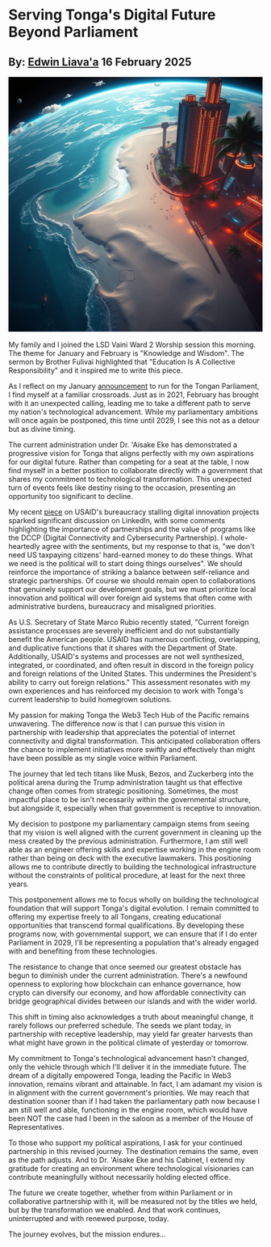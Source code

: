# Serving Tonga's Digital Future Beyond Parliament
## By: [Edwin Liava'a](https://github.com/EdwinLiavaa) 16 February 2025

<p align="center">
 <img width="1000" src="https://github.com/EdwinLiavaa/liavaa.space/blob/main/blog/20250216/pic.png">
</p>

My family and I joined the LSD Vaini Ward 2 Worship session this morning. The theme for January and February is "Knowledge and Wisdom". The sermon by Brother Fulivai highlighted that "Education Is A Collective Responsibility" and it inspired me to write this piece.

As I reflect on my January [announcement](https://hackernoon.com/with-trump-tech-leaders-are-in-a-better-place-to-shape-us-policy) to run for the Tongan Parliament, I find myself at a familiar crossroads. Just as in 2021, February has brought with it an unexpected calling, leading me to take a different path to serve my nation's technological advancement. While my parliamentary ambitions will once again be postponed, this time until 2029, I see this not as a detour but as divine timing.

The current administration under Dr. 'Aisake Eke has demonstrated a progressive vision for Tonga that aligns perfectly with my own aspirations for our digital future. Rather than competing for a seat at the table, I now find myself in a better position to collaborate directly with a government that shares my commitment to technological transformation. This unexpected turn of events feels like destiny rising to the occasion, presenting an opportunity too significant to decline.

My recent [piece](https://hackernoon.com/usaids-bureaucracy-stalled-digital-innovation-projects) on USAID's bureaucracy stalling digital innovation projects sparked significant discussion on LinkedIn, with some comments highlighting the importance of partnerships and the value of programs like the DCCP (Digital Connectivity and Cybersecurity Partnership). I whole-heartedly agree with the sentiments, but my response to that is, "we don't need US taxpaying citizens' hard-earned money to do these things. What we need is the political will to start doing things ourselves". We should reinforce the importance of striking a balance between self-reliance and strategic partnerships. Of course we should remain open to collaborations that genuinely support our development goals, but we must prioritize local innovation and political will over foreign aid systems that often come with administrative burdens, bureaucracy and misaligned priorities.

As U.S. Secretary of State Marco Rubio recently stated, "Current foreign assistance processes are severely inefficient and do not substantially benefit the American people. USAID has numerous conflicting, overlapping, and duplicative functions that it shares with the Department of State. Additionally, USAID's systems and processes are not well synthesized, integrated, or coordinated, and often result in discord in the foreign policy and foreign relations of the United States. This undermines the President's ability to carry out foreign relations." This assessment resonates with my own experiences and has reinforced my decision to work with Tonga's current leadership to build homegrown solutions.

My passion for making Tonga the Web3 Tech Hub of the Pacific remains unwavering. The difference now is that I can pursue this vision in partnership with leadership that appreciates the potential of internet connectivity and digital transformation. This anticipated collaboration offers the chance to implement initiatives more swiftly and effectively than might have been possible as my single voice within Parliament.

The journey that led tech titans like Musk, Bezos, and Zuckerberg into the political arena during the Trump administration taught us that effective change often comes from strategic positioning. Sometimes, the most impactful place to be isn't necessarily within the governmental structure, but alongside it, especially when that government is receptive to innovation.

My decision to postpone my parliamentary campaign stems from seeing that my vision is well aligned with the current government in cleaning up the mess created by the previous administration. Furthermore, I am still well able as an engineer offering skills and expertise working in the engine room rather than being on deck with the executive lawmakers. This positioning allows me to contribute directly to building the technological infrastructure without the constraints of political procedure, at least for the next three years.

This postponement allows me to focus wholly on building the technological foundation that will support Tonga's digital evolution. I remain committed to offering my expertise freely to all Tongans, creating educational opportunities that transcend formal qualifications. By developing these programs now, with governmental support, we can ensure that if I do enter Parliament in 2029, I'll be representing a population that's already engaged with and benefiting from these technologies.

The resistance to change that once seemed our greatest obstacle has begun to diminish under the current administration. There's a newfound openness to exploring how blockchain can enhance governance, how crypto can diversify our economy, and how affordable connectivity can bridge geographical divides between our islands and with the wider world.

This shift in timing also acknowledges a truth about meaningful change, it rarely follows our preferred schedule. The seeds we plant today, in partnership with receptive leadership, may yield far greater harvests than what might have grown in the political climate of yesterday or tomorrow.

My commitment to Tonga's technological advancement hasn't changed, only the vehicle through which I'll deliver it in the immediate future. The dream of a digitally empowered Tonga, leading the Pacific in Web3 innovation, remains vibrant and attainable. In fact, I am adamant my vision is in alignment with the current government's priorities. We may reach that destination sooner than if I had taken the parliamentary path now because I am still well and able, functioning in the engine room, which would have been NOT the case had I been in the saloon as a member of the House of Representatives.

To those who support my political aspirations, I ask for your continued partnership in this revised journey. The destination remains the same, even as the path adjusts. And to Dr. 'Aisake Eke and his Cabinet, I extend my gratitude for creating an environment where technological visionaries can contribute meaningfully without necessarily holding elected office.

The future we create together, whether from within Parliament or in collaborative partnership with it, will be measured not by the titles we held, but by the transformation we enabled. And that work continues, uninterrupted and with renewed purpose, today.

The journey evolves, but the mission endures...
